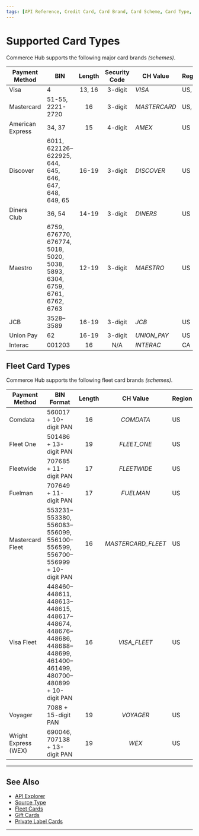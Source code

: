 ```yaml
---
tags: [API Reference, Credit Card, Card Brand, Card Scheme, Card Type, Master Data]
---
```


# Supported Card Types

Commerce Hub supports the following major card brands *(schemes)*.

| Payment Method | BIN | Length | Security Code | CH Value| Region |
| ----- | ----- | :-----: | :-----: | ----- | ----- |
| Visa | 4 | 13, 16 | 3-digit |*VISA* | US, CA |
| Mastercard | 51-55, 2221-2720 | 16 | 3-digit | *MASTERCARD* | US, CA |
| American Express | 34, 37 | 15 | 4-digit| *AMEX* | US |
| Discover | 6011, 622126–622925, 644, 645, 646, 647, 648, 649, 65 | 16-19 | 3-digit | *DISCOVER* | US |
| Diners Club | 36, 54 | 14-19 | 3-digit | *DINERS* | US |
| Maestro | 6759, 676770, 676774, 5018, 5020, 5038, 5893, 6304, 6759, 6761, 6762, 6763 | 12-19 | 3-digit | *MAESTRO* | US |
| JCB | 3528–3589 | 16-19 | 3-digit | *JCB* | US |
| Union Pay | 62 | 16-19 | 3-digit | *UNION_PAY* | US |
| Interac | 001203 | 16 | N/A | *INTERAC* | CA |

## Fleet Card Types

Commerce Hub supports the following fleet card brands *(schemes)*.

| Payment Method | BIN Format | Length | CH Value| Region |
| ----- | ----- | :-----: | :-----: | ----- |
| Comdata | 560017 + 10-digit PAN | 16 | *COMDATA* | US |
| Fleet One | 501486 + 13-digit PAN | 19 | *FLEET_ONE* | US |
| Fleetwide | 707685 + 11-digit PAN | 17 | *FLEETWIDE* | US |
| Fuelman | 707649 + 11-digit PAN | 17 | *FUELMAN* | US |
| Mastercard Fleet | 553231–553380, 556083–556099, 556100–556599, 556700–556999 + 10-digit PAN | 16 | *MASTERCARD_FLEET* | US |
| Visa Fleet | 448460–448611, 448613–448615, 448617–448674, 448676–448686, 448688–448699, 461400–461499, 480700–480899 + 10-digit PAN | 16 | *VISA_FLEET* | US |
| Voyager | 7088 + 15-digit PAN | 19 | *VOYAGER* | US |
| Wright Express (WEX) | 690046, 707138 + 13-digit PAN | 19 | *WEX* | US |

---

## See Also

- [API Explorer](../api/?type=post&path=/payments/v1/charges)
- [Source Type](?path=docs/Resources/Guides/Payment-Sources/Source-Type.md)
- [Fleet Cards](?path=docs/Resources/Guides/Payment-Sources/Fleet/Fleet.md)
- [Gift Cards](?path=docs/Resources/Guides/Payment-Sources/Gift-Card.md)
- [Private Label Cards](?path=docs/Resources/Guides/Payment-Sources/Private-Label.md)

---
